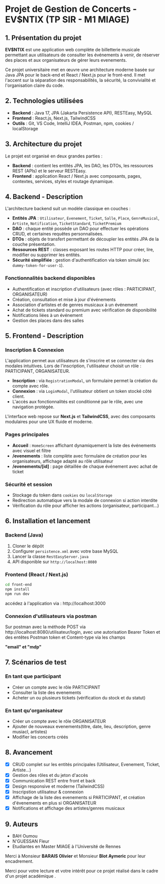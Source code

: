 # Projet de Gestion de Concerts - EV$NTIX (TP SIR - M1 MIAGE)

## 1. Présentation du projet

**EV$NTIX** est une application web complète de billetterie musicale permettant aux utilisateurs de consulter les événements à venir, de réserver des places et aux organisateurs de gérer leurs evenements.

Ce projet universitaire met en œuvre une architecture moderne basée sur Java JPA pour le back-end et React / Next.js pour le front-end. Il met l'accent sur la séparation des responsabilités, la sécurité, la convivialité et l'organisation claire du code.

## 2. Technologies utilisées

- **Backend** : Java 17, JPA (Jakarta Persistence API), RESTEasy, MySQL
- **Frontend** : React.js, Next.js, TailwindCSS
- **Outils** : Git, VS Code, IntelliJ IDEA, Postman, npm, cookies / localStorage

## 3. Architecture du projet

Le projet est organisé en deux grandes parties :

- **Backend** : contient les entités JPA, les DAO, les DTOs, les ressources REST (APIs) et le serveur RESTEasy.
- **Frontend** : application React / Next.js avec composants, pages, contextes, services, styles et routage dynamique.

## 4. Backend - Description

L'architecture backend suit un modèle classique en couches :

- **Entités JPA** : `Utilisateur`, `Evenement`, `Ticket`, `Salle`, `Place`, `GenreMusical`, `Artiste`, `Notification`, `TicketStandard`, `TicketPremium`
- **DAO** : chaque entité possède un DAO pour effectuer les opérations CRUD, et certaines requêtes personnalisées.
- **DTOs** : objets de transfert permettant de découpler les entités JPA de la couche présentation.
- **Ressources REST** : classes exposant les routes HTTP pour créer, lire, modifier ou supprimer les entités.
- **Sécurité simplifiée** : gestion d'authentification via token simulé (ex: `dummy-token-for-user-1`).

### Fonctionnalités backend disponibles

- Authentification et inscription d'utilisateurs (avec rôles : PARTICIPANT, ORGANISATEUR)
- Création, consultation et mise à jour d'événements
- Association d'artistes et de genres musicaux à un événement
- Achat de tickets standard ou premium avec vérification de disponibilité
- Notifications liées à un événement
- Gestion des places dans des salles

## 5. Frontend - Description

### Inscription & Connexion

L'application permet aux utilisateurs de s'inscrire et se connecter via des modales intuitives. Lors de l'inscription, l'utilisateur choisit un rôle : PARTICIPANT, ORGANISATEUR.

- **Inscription** : via `RegistrationModal`, un formulaire permet la création du compte avec rôle.
- **Connexion** : via `LoginModal`, l'utilisateur obtient un token stocké côté client.
- L'accès aux fonctionnalités est conditionné par le rôle, avec une navigation protégée.

L'interface web repose sur **Next.js** et **TailwindCSS**, avec des composants modulaires pour une UX fluide et moderne.

### Pages principales

- **Accueil** : `HomeScreen` affichant dynamiquement la liste des événements avec visuel et filtre
- **/evenements** : liste complète avec formulaire de création pour les organisateurs, affichage adapté au rôle utilisateur
- **/evenements/[id]** : page détaillée de chaque événement avec achat de ticket

### Sécurité et session

- Stockage du token dans `cookies` ou `localStorage`
- Redirection automatique vers la modale de connexion si action interdite
- Vérification du rôle pour afficher les actions (organisateur, participant...)

## 6. Installation et lancement

### Backend (Java)

1. Cloner le dépôt
2. Configurer `persistence.xml` avec votre base MySQL
3. Lancer la classe `RestEasyServer.java`
4. API disponible sur `http://localhost:8080`

### Frontend (React / Next.js)

```bash
cd front-end
npm install
npm run dev

```

accédez à l'application via : http://localhost:3000

### Connexion d'utilisateurs via postman

Sur postman avec la méthode POST via http://localhost:8080/utilisateur/login, avec une autorisation Bearer Token et des entêtes Postman token et Content-type via les champs

**"email" et "mdp"**


## 7. Scénarios de test

### En tant que participant

* Créer un compte avec le rôle PARTICIPANT
* Consulter la liste des evenements
* Acheter un ou plusieurs tickets (vérification du stock et du statut)

### En tant qu'organisateur

* Créer un compte avec le rôle ORGANISATEUR
* Ajouter de nouveaux evenements(titre, date, lieu, description, genre musiacl, artistes)
* Modifier les concerts créés

## 8. Avancement

* [X]  CRUD complet sur les entités principales (Utilisateur, Evenement, Ticket, Artiste...)
* [X]  Gestion des rôles et du jeton d'accès
* [X]  Communication REST entre front et back
* [X]  Design responsive et moderne (TailwindCSS)
* [X]  Inscripstion utilisateur & connexion
* [X]  Affichage de la liste des evenements si PARTICIPANT, et création d'évenements en plus si ORGANISATEUR
* [X]  Notifications et affichage des artistes/genres musicaux

## 9. Auteurs

* BAH Oumou
* N'GUESSAN Fleur
* Etudiantes en Master MIAGE à l'Université de Rennes

Merci à Monsieur **BARAIS Olivier** et Monsieur **Blot Aymeric** pour leur encadrement.

Merci pour votre lecture et votre intérêt pour ce projet réalisé dans le cadre d'un projet académique .
